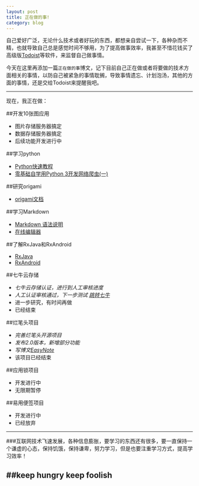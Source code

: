 ```yaml
---
layout: post
title: 正在做的事!
category: blog
---
```


自己爱好广泛，无论什么技术或者好玩的东西，都想亲自尝试一下，各种杂而不精，也就导致自己总是感觉时间不够用，为了提高做事效率，我甚至不惜花钱买了高级版[Todoist]等软件，来监督自己做事情。    

今天在这里再添加一篇`正在做的事`博文，记下目前自己正在做或者将要做的技术方面相关的事情，以防自己被紧急的事情耽搁，导致事情遗忘、计划泡汤，其他的方面的事情，还是交给Todoist来提醒我吧。

---

现在，我正在做：

##开发10张图应用
* 图片存储服务器搞定
* 数据存储服务器搞定
* 后续功能开发进行中

##学习python
* [Python快速教程](http://www.cnblogs.com/vamei/archive/2012/09/13/2682778.html)
* [零基础自学用Python 3开发网络爬虫(一)](http://jecvay.com/2014/09/python3-web-bug-series1.html)

##研究origami
* [origami文档](http://facebook.github.io/origami/)

##学习Markdown
* [Markdown 语法说明](http://wowubuntu.com/markdown/)
* [在线编辑器](https://stackedit.io/editor#fn:stackedit)

##了解RxJava和RxAndroid
* [RxJava]
* [RxAndroid]

##七牛云存储
* _七牛云存储认证，进行到人工审核进度_
* _人工认证审核通过，下一步测试 [跳转七牛](https://portal.qiniu.com/)_
* 进一步研究，有时间再做
* 已经结束

##烂笔头项目
* _完善烂笔头开源项目_
* _发布2.0版本，新增部分功能_
* _写博文[EasyNote]_
* 该项目已经结束

##应用锁项目
* 开发进行中
* 无限期暂停

##易用便签项目
* 开发进行中
* 已经放弃  
---
###互联网技术飞速发展，各种信息膨胀，要学习的东西还有很多，要一直保持一个谦虚的心态，保持饥饿，保持谦卑，努力学习，但是也要注重学习方式，提高学习效率！  

##keep hungry keep foolish
---

[Todoist]: https://todoist.com
[EasyNote]: http://tedcoder.com/posts/about_easy_note.html
[RxAndroid]: https://github.com/ReactiveX/RxAndroid
[RxJava]: http://blog.danlew.net/2014/09/15/grokking-rxjava-part-1/
